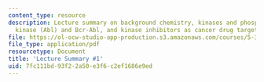 ```yaml
---
content_type: resource
description: Lecture summary on background chemistry, kinases and phosphatases, Abelson
  kinase (Abl) and Bcr-Abl, and kinase inhibitors as cancer drug targets.
file: https://ol-ocw-studio-app-production.s3.amazonaws.com/courses/5-36-biochemistry-laboratory-spring-2009/7fc111bd93f22a50e3f6c2ef1686e9ed_536lecntwtbnk_1.pdf
file_type: application/pdf
resourcetype: Document
title: 'Lecture Summary #1'
uid: 7fc111bd-93f2-2a50-e3f6-c2ef1686e9ed
---
```

